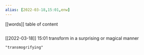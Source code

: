 ```yaml
---
alias: [2022-03-18,15:01,enw]
---
```

[[words]]
table of content
```toc
```

[[2022-03-18]] 15:01
transform in a surprising or magical manner
```query
"transmogrifying"
```